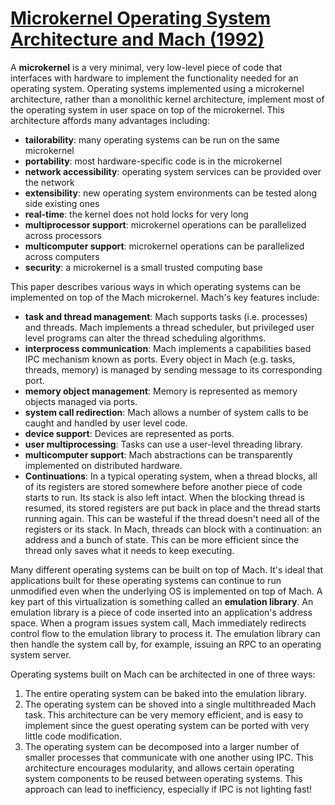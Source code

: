# [Microkernel Operating System Architecture and Mach (1992)](https://scholar.google.com/scholar?cluster=1074648542567860981)
A **microkernel** is a very minimal, very low-level piece of code that
interfaces with hardware to implement the functionality needed for an operating
system.  Operating systems implemented using a microkernel architecture, rather
than a monolithic kernel architecture, implement most of the operating system
in user space on top of the microkernel.  This architecture affords many
advantages including:

- **tailorability**: many operating systems can be run on the same microkernel
- **portability**: most hardware-specific code is in the microkernel
- **network accessibility**: operating system services can be provided over the
  network
- **extensibility**: new operating system environments can be tested along side
  existing ones
- **real-time**: the kernel does not hold locks for very long
- **multiprocessor support**: microkernel operations can be parallelized across
  processors
- **multicomputer support**: microkernel operations can be parallelized across
  computers
- **security**: a microkernel is a small trusted computing base

This paper describes various ways in which operating systems can be implemented
on top of the Mach microkernel. Mach's key features include:

- **task and thread management**: Mach supports tasks (i.e. processes) and
  threads. Mach implements a thread scheduler, but privileged user level
  programs can alter the thread scheduling algorithms.
- **interprocess communication**: Mach implements a capabilities based IPC
  mechanism known as ports. Every object in Mach (e.g. tasks, threads, memory)
  is managed by sending message to its corresponding port.
- **memory object management**: Memory is represented as memory objects managed
  via ports.
- **system call redirection**: Mach allows a number of system calls to be
  caught and handled by user level code.
- **device support**: Devices are represented as ports.
- **user multiprocessing**: Tasks can use a user-level threading library.
- **multicomputer support**: Mach abstractions can be transparently implemented
  on distributed hardware.
- **Continuations**: In a typical operating system, when a thread blocks, all
  of its registers are stored somewhere before another piece of code starts to
  run. Its stack is also left intact. When the blocking thread is resumed, its
  stored registers are put back in place and the thread starts running again.
  This can be wasteful if the thread doesn't need all of the registers or its
  stack. In Mach, threads can block with a continuation: an address and a bunch
  of state. This can be more efficient since the thread only saves what it
  needs to keep executing.

Many different operating systems can be built on top of Mach. It's ideal that
applications built for these operating systems can continue to run unmodified
even when the underlying OS is implemented on top of Mach. A key part of this
virtualization is something called an **emulation library**. An emulation
library is a piece of code inserted into an application's address space. When a
program issues system call, Mach immediately redirects control flow to the
emulation library to process it. The emulation library can then handle the
system call by, for example, issuing an RPC to an operating system server.

Operating systems built on Mach can be architected in one of three ways:

1. The entire operating system can be baked into the emulation library.
2. The operating system can be shoved into a single multithreaded Mach task.
   This architecture can be very memory efficient, and is easy to implement
   since the guest operating system can be ported with very little code
   modification.
3. The operating system can be decomposed into a larger number of smaller
   processes that communicate with one another using IPC. This architecture
   encourages modularity, and allows certain operating system components to be
   reused between operating systems. This approach can lead to inefficiency,
   especially if IPC is not lighting fast!
